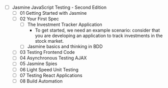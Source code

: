 - [ ] Jasmine JavaScript Testing - Second Edition
  - [ ] 01 Getting Started with Jasmine
  - [ ] 02 Your First Spec
    - [ ] The Investment Tracker Application
      - To get started, we need an example scenario: consider that you are developing an application to track investments in the stock market.
    - [ ] Jasmine basics and thinking in BDD
  - [ ] 03 Testing Frontend Code
  - [ ] 04 Asynchronous Testing AJAX
  - [ ] 05 Jasmine Spies
  - [ ] 06 Light Speed Unit Testing
  - [ ] 07 Testing React Applications
  - [ ] 08 Build Automation
